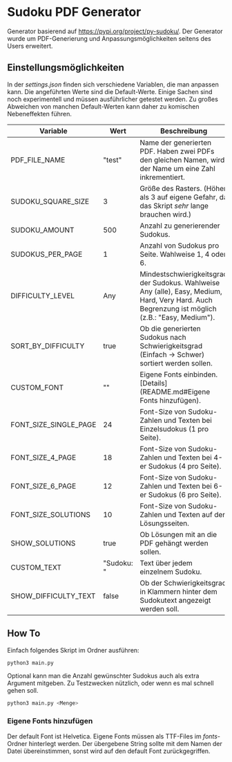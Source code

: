 # Sudoku PDF Generator
Generator basierend auf https://pypi.org/project/py-sudoku/.
Der Generator wurde um PDF-Generierung und Anpassungsmöglichkeiten seitens des Users erweitert.

## Einstellungsmöglichkeiten
In der <i>settings.json</i> finden sich verschiedene Variablen, die man anpassen kann. Die angeführten Werte sind die Default-Werte.
Einige Sachen sind noch experimentell und müssen ausführlicher getestet werden. Zu großes Abweichen von manchen Default-Werten kann daher 
zu komischen Nebeneffekten führen.

| Variable            | Wert       | Beschreibung                                                                                                                                    |
|---------------------|------------|-------------------------------------------------------------------------------------------------------------------------------------------------|
| PDF_FILE_NAME       | "test"     | Name der generierten PDF. Haben zwei PDFs den gleichen Namen, wird der Name um eine Zahl inkrementiert.                                         |
| SUDOKU_SQUARE_SIZE  | 3          | Größe des Rasters. (Höher als 3 auf eigene Gefahr, da das Skript <i>sehr</i> lange brauchen wird.)                                              |
| SUDOKU_AMOUNT       | 500        | Anzahl zu generierender Sudokus.                                                                                                                |
| SUDOKUS_PER_PAGE    | 1          | Anzahl von Sudokus pro Seite. Wahlweise 1, 4 oder 6.                                                                                            |
| DIFFICULTY_LEVEL  | Any        | Mindestschwierigkeitsgrad der Sudokus. Wahlweise Any (alle), Easy, Medium, Hard, Very Hard. Auch Begrenzung ist möglich (z.B.: "Easy, Medium"). |
| SORT_BY_DIFFICULTY  | true       | Ob die generierten Sudokus nach Schwierigkeitsgrad (Einfach -> Schwer) sortiert werden sollen.                                                  |
| CUSTOM_FONT         | ""         | Eigene Fonts einbinden. [Details](README.md#Eigene Fonts hinzufügen).                                                                                     |
| FONT_SIZE_SINGLE_PAGE | 24         | Font-Size von Sudoku-Zahlen und Texten bei Einzelsudokus (1 pro Seite).                                                                         |
| FONT_SIZE_4_PAGE    | 18         | Font-Size von Sudoku-Zahlen und Texten bei 4-er Sudokus (4 pro Seite).                                                                          |
| FONT_SIZE_6_PAGE    | 12         | Font-Size von Sudoku-Zahlen und Texten bei 6-er Sudokus (6 pro Seite).                                                                          |
| FONT_SIZE_SOLUTIONS | 10         | Font-Size von Sudoku-Zahlen und Texten auf den Lösungsseiten.                                                                                   |
| SHOW_SOLUTIONS      | true       | Ob Lösungen mit an die PDF gehängt werden sollen.                                                                                               |
| CUSTOM_TEXT         | "Sudoku: " | Text über jedem einzelnem Sudoku.                                                                                                               |
| SHOW_DIFFICULTY_TEXT         | false      | Ob der Schwierigkeitsgrad in Klammern hinter dem Sudokutext angezeigt werden soll.                                                              |

## How To
Einfach folgendes Skript im Ordner ausführen:
```bash
python3 main.py
```

Optional kann man die Anzahl gewünschter Sudokus auch als extra Argument mitgeben. Zu Testzwecken nützlich, oder wenn es mal schnell gehen soll.
```bash
python3 main.py <Menge>
```

### Eigene Fonts hinzufügen
Der default Font ist Helvetica. Eigene Fonts müssen als TTF-Files im <i>fonts</i>-Ordner hinterlegt werden. 
Der übergebene String sollte mit dem Namen der Datei übereinstimmen, sonst wird auf den default Font zurückgegriffen.
